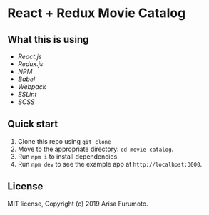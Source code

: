 # React + Redux Movie Catalog

## What this is using

- _React.js_
- _Redux.js_
- _NPM_
- _Babel_
- _Webpack_
- _ESLint_
- _SCSS_

## Quick start

1. Clone this repo using `git clone `
2. Move to the appropriate directory: `cd movie-catalog`.<br />
3. Run `npm i` to install dependencies.<br />
4. Run `npm dev` to see the example app at `http://localhost:3000`.

## License

MIT license, Copyright (c) 2019 Arisa Furumoto.